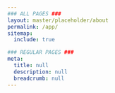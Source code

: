 ```yaml
---
### ALL PAGES ###
layout: master/placeholder/about
permalink: /app/
sitemap:
  include: true

### REGULAR PAGES ###
meta:
  title: null
  description: null
  breadcrumb: null
---
```


